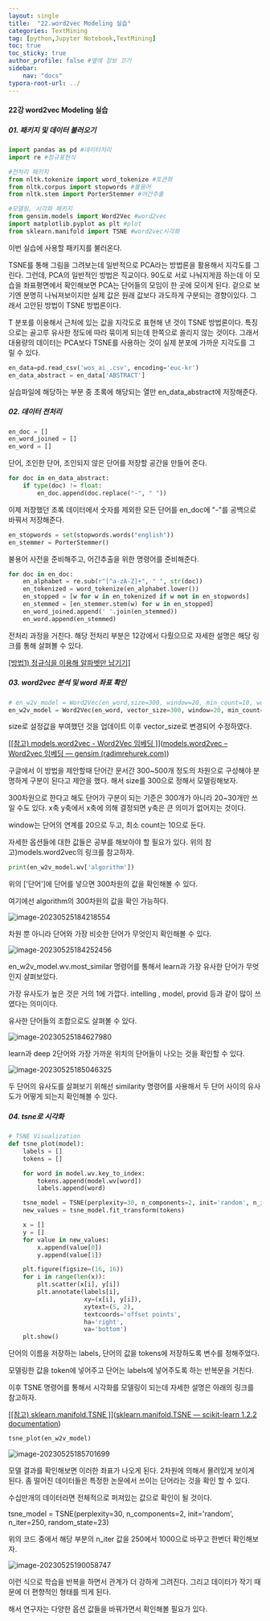 ```yaml
---
layout: single
title:  "22.word2vec Modeling 실습"
categories: TextMining
tag: [python,Jupyter Notebook,TextMining]
toc: true
toc_sticky: true
author_profile: false #옆에 정보 끄기
sidebar: 
    nav: "docs"
typora-root-url: ../
---
```


#### 22강 word2vec Modeling 실습

##### 01. 패키지 및 데이터 불러오기

```python
import pandas as pd #데이터처리
import re #정규표현식

#전처리 패키지
from nltk.tokenize import word_tokenize #토큰화
from nltk.corpus import stopwords #불용어
from nltk.stem import PorterStemmer #어간추출

#모델링, 시각화 패키지
from gensim.models import Word2Vec #word2vec
import matplotlib.pyplot as plt #plot
from sklearn.manifold import TSNE #word2vec시각화
```

이번 실습에 사용할 패키지를 불러온다.

TSNE를 통해 그림을 그려보는데 일반적으로 PCA라는 방법론을 활용해서 지각도를 그린다. 그런데, PCA의 일반적인 방법은 직교이다. 90도로 서로 나눠지게끔 하는데 이 모습을 좌표평면에서 확인해보면 PCA는 단어들의 모임이 한 곳에 모이게 된다. 겉으로 보기엔 분명히 나눠져보이지만 실제 값은  원래 값보다 과도하게 구분되는 경향이있다. 그래서 고안된 방법이 TSNE 방법론이다.

T 분포를 이용해서 근처에 있는 값을 지각도로 표현해 낸 것이 TSNE 방법론이다. 특징으로는 골고루 유사한 정도에 따라 묶이게 되는데 한쪽으로 쏠리지 않는 것이다. 그래서 대용량의 데이터는 PCA보다 TSNE를 사용하는 것이 실제 분포에 가까운 지각도를 그릴 수 있다.


```python
en_data=pd.read_csv('wos_ai_.csv', encoding='euc-kr')
en_data_abstract = en_data['ABSTRACT']
```

실습파일에 해당하는 부분 중 초록에 해당되는 열만 en_data_abstract에 저장해준다.

##### 02. 데이터 전처리

```python
en_doc = []
en_word_joined = []
en_word = []
```

단어, 조인한 단어, 조인되지 않은 단어를 저장할 공간을 만들어 준다.

```python
for doc in en_data_abstract:
    if type(doc) != float:
        en_doc.append(doc.replace("-", " "))
```

이제 저장했던 초록 데이터에서 숫자를 제외한 모든 단어를 en_doc에 "-"를 공백으로 바꿔서 저장해준다.

```python
en_stopwords = set(stopwords.words("english"))
en_stemmer = PorterStemmer()
```

불용어 사전을 준비해주고, 어간추출을 위한 명령어를 준비해준다.

```python
for doc in en_doc:
    en_alphabet = re.sub(r"[^a-zA-Z]+", " ", str(doc))
    en_tokenized = word_tokenize(en_alphabet.lower())
    en_stopped = [w for w in en_tokenized if w not in en_stopwords]
    en_stemmed = [en_stemmer.stem(w) for w in en_stopped]
    en_word_joined.append(' '.join(en_stemmed))
    en_word.append(en_stemmed)
```

전처리 과정을 거친다. 해당 전처리 부분은 12강에서 다뤘으므로 자세한 설명은 해당 링크를 통해 살펴볼 수 있다.

[<u>[방법1) 정규식을 이용해 알파벳만 남기기]</u>](https://songeunhwa.github.io/textmining/11Textmining/#%EB%B0%A9%EB%B2%951-%EC%A0%95%EA%B7%9C%EC%8B%9D%EC%9D%84-%EC%9D%B4%EC%9A%A9%ED%95%B4-%EC%95%8C%ED%8C%8C%EB%B2%B3%EB%A7%8C-%EB%82%A8%EA%B8%B0%EA%B8%B0)

##### 03. word2vec 분석 및 word 좌표 확인

```python
# en_w2v_model = Word2Vec(en_word,size=300, window=20, min_count=10, workers=4)
en_w2v_model = Word2Vec(en_word, vector_size=300, window=20, min_count=10, workers=4)
```

size로 설정값을 부여했던 것을 업데이트 이후 vector_size로 변경되어 수정하였다.

[<u>[참고) models.word2vec - Word2Vec 임베딩 ]</u>]([models.word2vec – Word2vec 임베딩 — gensim (radimrehurek.com)](https://radimrehurek.com/gensim/models/word2vec.html))

구글에서 이 방법을 제안할때 단어간 문서간 300~500개 정도의 차원으로 구성해야 분명하게 구분이 된다고 제안을 했다. 해서 size를 300으로 정해서 모델링해보자.

300차원으로 한다고 해도 단어가 구분이 되는 기준은 300개가 아니라 20~30개만 쓰일 수도 있다. x축 y축에서 x축에 의해 결정되면 y축은 큰 의미가 없어지는 것이다.

window는 단어의 연계를 20으로 두고, 최소 count는 10으로 둔다.

자세한 옵션들에 대한 값들은 공부를 해보아야 할 필요가 있다. 위의 참고)models.word2vec의 링크를 참고하자.

```python
print(en_w2v_model.wv['algorithm'])
```

위의 ['단어']에 단어를 넣으면 300차원의 값을 확인해볼 수 있다.

여기에선 algorithm의 300차원의 값을 확인 가능하다.

![image-20230525184218554](/../../../../../Desktop/git_project/SongEunHwanote-github-blog/SongEunHwa.github.io/images/image-20230525184218554.png)

차원 뿐 아니라 단어와 가장 비슷한 단어가 무엇인지 확인해볼 수 있다.

![image-20230525184252456](/../../../../../Desktop/git_project/SongEunHwanote-github-blog/SongEunHwa.github.io/images/image-20230525184252456.png)

en_w2v_model.wv.most_similar 명령어를 통해서 learn과 가장 유사한 단어가 무엇인지 살펴보았다. 

가장 유사도가 높은 것은 거의 1에 가깝다. intelling , model, provid 등과 같이 많이 쓰였다는 의미이다.

유사한 단어들의 조합으로도 살펴볼 수 있다.

![image-20230525184627980](/../../../../../Desktop/git_project/SongEunHwanote-github-blog/SongEunHwa.github.io/images/image-20230525184627980.png)

learn과 deep 2단어와 가장 가까운 위치의 단어들이 나오는 것을 확인할 수 있다.

![image-20230525185046325](/../../../../../Desktop/git_project/SongEunHwanote-github-blog/SongEunHwa.github.io/images/image-20230525185046325.png)

두 단어의 유사도를 살펴보기 위해선 similarity 명령어를 사용해서 두 단어 사이의 유사도가 어떻게 되는지 확인해볼 수 있다.

##### 04. tsne로 시각화

```python
# TSNE Visualization
def tsne_plot(model):
    labels = []
    tokens = []

    for word in model.wv.key_to_index:
        tokens.append(model.wv[word])
        labels.append(word)

    tsne_model = TSNE(perplexity=30, n_components=2, init='random', n_iter=250, random_state=23)
    new_values = tsne_model.fit_transform(tokens)

    x = []
    y = []
    for value in new_values:
        x.append(value[0])
        y.append(value[1])

    plt.figure(figsize=(16, 16))
    for i in range(len(x)):
        plt.scatter(x[i], y[i])
        plt.annotate(labels[i],
                     xy=(x[i], y[i]),
                     xytext=(5, 2),
                     textcoords='offset points',
                     ha='right',
                     va='bottom')
    plt.show()
```

단어의 이름을 저장하는 labels, 단어의 값을 tokens에 저장하도록 변수를 정해주었다. 

모델링한 값을 token에 넣어주고 단어는 labels에 넣어주도록 하는 반복문을 거친다.

이후 TSNE 명령어를 통해서 시각화를 모델링이 되는데 자세한 설명은 아래의 링크를 참고하자.

[<u>[참고) sklearn.manifold.TSNE ]</u>]([sklearn.manifold.TSNE — scikit-learn 1.2.2 documentation](https://scikit-learn.org/stable/modules/generated/sklearn.manifold.TSNE.html))

```python
tsne_plot(en_w2v_model)
```

![image-20230525185701699](/../../../../../Desktop/git_project/SongEunHwanote-github-blog/SongEunHwa.github.io/images/image-20230525185701699.png)

모델 결과를 확인해보면 이러한 좌표가 나오게 된다. 2차원에 의해서 몰려있게 보이게 된다. 좀 떨어진 데이터들은 특정한 논문에서 쓰이는 단어라는 것을 확인 할 수 있다.

수십만개의 데이터라면 전체적으로 퍼져있는 값으로 확인이 될 것이다. 

tsne_model = TSNE(perplexity=30, n_components=2, init='random', n_iter=250, random_state=23)

위의 코드 중에서 해당 부분의 n_iter 값을 250에서 1000으로 바꾸고 한번더 확인해보자.

![image-20230525190058747](/../../../../../Desktop/git_project/SongEunHwanote-github-blog/SongEunHwa.github.io/images/image-20230525190058747.png)

이런 식으로 학습을 반복을 하면서 관계가 더 강하게 그려진다. 그리고 데이터가 작기 때문에 더 편향적인 형태를 띄게 된다.

해서 연구자는 다양한 옵션 값들을 바꿔가면서 확인해볼 필요가 있다.
